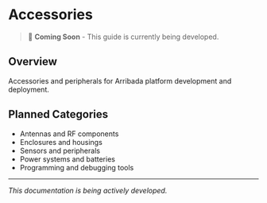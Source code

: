 # Accessories

> 🚧 **Coming Soon** - This guide is currently being developed.

## Overview
Accessories and peripherals for Arribada platform development and deployment.

## Planned Categories
- Antennas and RF components
- Enclosures and housings
- Sensors and peripherals
- Power systems and batteries
- Programming and debugging tools

---
*This documentation is being actively developed.*